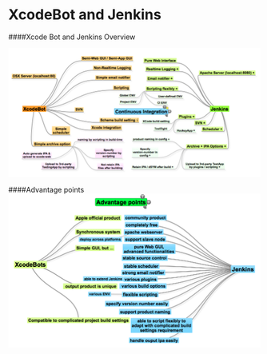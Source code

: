 XcodeBot and Jenkins
===================

####Xcode Bot and Jenkins Overview

![XCodebot & Jenkins](https://github.com/haikieu/XcodeBot-vs-Jenkins/blob/master/Xcodebot%20vs%20Jenkins.png "XCodebot & Jenkins")

####Advantage points
![XCodebot & Jenkins advantage points](https://github.com/haikieu/XcodeBot-vs-Jenkins/blob/master/Xcodebot%20%26%20Jenkins%20-%20Advantage%20point.png "XCodebot & Jenkins advantage points")
